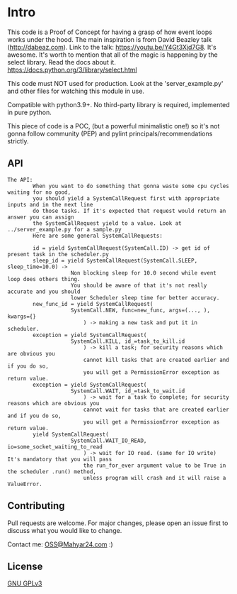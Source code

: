 # Intro

This code is a Proof of Concept for having a grasp of how event loops works under the hood.
The main inspiration is from David Beazley talk (http://dabeaz.com).
Link to the talk: https://youtu.be/Y4Gt3Xjd7G8. It's awesome.
It's worth to mention that all of the magic is happening by the select library.
Read the docs about it. https://docs.python.org/3/library/select.html

This code must NOT used for production.
Look at the 'server_example.py' and other files for watching this module in use.

Compatible with python3.9+. No third-party library is required, implemented in pure python.

This piece of code is a POC, (but a powerful minimalistic one!)
so it's not gonna follow community (PEP) and pylint principals/recommendations strictly.


## API
```
The API:
        When you want to do something that gonna waste some cpu cycles waiting for no good,
        you should yield a SystemCallRequest first with appropriate inputs and in the next line
        do those tasks. If it's expected that request would return an answer you can assign
        the SystemCallRequest yield to a value. Look at ../server_example.py for a sample.py
        Here are some general SystemCallRequests:
        
        id = yield SystemCallRequest(SystemCall.ID) -> get id of present task in the scheduler.py
        sleep_id = yield SystemCallRequest(SystemCall.SLEEP, sleep_time=10.0) ->
                    Non blocking sleep for 10.0 second while event loop does others thing.
                    You should be aware of that it's not really accurate and you should
                    lower Scheduler sleep time for better accuracy.
        new_func_id = yield SystemCallRequest(
                    SystemCall.NEW, func=new_func, args=(..., ), kwargs={}
                        ) -> making a new task and put it in scheduler.
        exception = yield SystemCallRequest(
                    SystemCall.KILL, id_=task_to_kill.id
                        ) -> kill a task; for security reasons which are obvious you
                        cannot kill tasks that are created earlier and if you do so,
                        you will get a PermissionError exception as return value.
        exception = yield SystemCallRequest(
                    SystemCall.WAIT, id_=task_to_wait.id
                        ) -> wait for a task to complete; for security reasons which are obvious you
                        cannot wait for tasks that are created earlier and if you do so,
                        you will get a PermissionError exception as return value.
        yield SystemCallRequest(
                    SystemCall.WAIT_IO_READ, io=some_socket_waiting_to_read
                        ) -> wait for IO read. (same for IO write) It's mandatory that you will pass
                        the run_for_ever argument value to be True in the scheduler .run() method,
                        unless program will crash and it will raise a ValueError.
```

## Contributing
Pull requests are welcome. For major changes, please open an issue first to discuss what you would like to change.

Contact me: <OSS@Mahyar24.com> :)

## License
[GNU GPLv3 ](https://choosealicense.com/licenses/gpl-3.0/)
